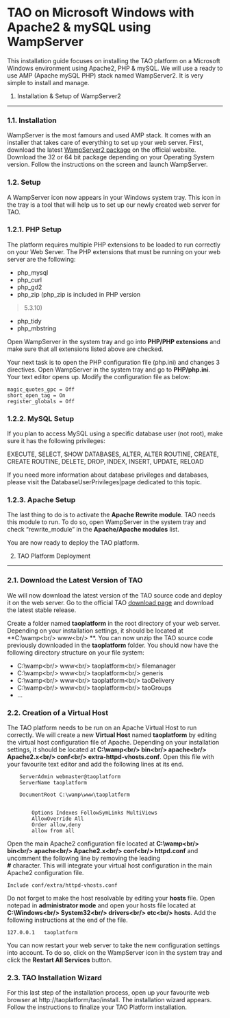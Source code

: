 <!--
created_at: '2012-02-19 21:51:25'
updated_at: '2013-07-08 08:43:19'
authors:
    - 'Cyril Hazotte'
tags:
    - 'Installation and Upgrading'
-->

TAO on Microsoft Windows with Apache2 & mySQL using WampServer
==============================================================



This installation guide focuses on installing the TAO platform on a Microsoft Windows environment using Apache2, PHP & mySQL. We will use a ready to use AMP (Apache mySQL PHP) stack named WampServer2. It is very simple to install and manage.

1. Installation & Setup of WampServer2
--------------------------------------

### 1.1. Installation

WampServer is the most famours and used AMP stack. It comes with an installer that takes care of everything to set up your web server. First, download the latest [WampServer2 package](http://www.wampserver.com/en/) on the official website. Download the 32 or 64 bit package depending on your Operating System version. Follow the instructions on the screen and launch WampServer.

### 1.2. Setup

A WampServer icon now appears in your Windows system tray. This icon in the tray is a tool that will help us to set up our newly created web server for TAO.

### 1.2.1. PHP Setup

The platform requires multiple PHP extensions to be loaded to run correctly on your Web Server. The PHP extensions that must be running on your web server are the following:

-   php_mysql
-   php_curl
-   php_gd2
-   php_zip (php_zip is included in PHP version <br/>
> 5.3.10)
-   php_tidy
-   php_mbstring

Open WampServer in the system tray and go into **PHP/PHP extensions** and make sure that all extensions listed above are checked.

Your next task is to open the PHP configuration file (php.ini) and changes 3 directives. Open WampServer in the system tray and go to **PHP/php.ini**. Your text editor opens up. Modify the configuration file as below:

    magic_quotes_gpc = Off
    short_open_tag = On
    register_globals = Off

### 1.2.2. MySQL Setup

If you plan to access MySQL using a specific database user (not root), make sure it has the following privileges:<br/>

EXECUTE, SELECT, SHOW DATABASES, ALTER, ALTER ROUTINE, CREATE, CREATE ROUTINE, DELETE, DROP, INDEX, INSERT, UPDATE, RELOAD

If you need more information about database privileges and databases, please visit the DatabaseUserPrivileges|page dedicated to this topic.

### 1.2.3. Apache Setup

The last thing to do is to activate the **Apache Rewrite module**. TAO needs this module to run. To do so, open WampServer in the system tray and check “rewrite_module” in the **Apache/Apache modules** list.

You are now ready to deploy the TAO platform.

2. TAO Platform Deployment
--------------------------

### 2.1. Download the Latest Version of TAO

We will now download the latest version of the TAO source code and deploy it on the web server. Go to the official TAO [download page](http://taotesting.com/resources/download-tao) and download the latest stable release.

Create a folder named **taoplatform** in the root directory of your web server. Depending on your installation settings, it should be located at **C:\\wamp\<br/>
www\<br/>
**. You can now unzip the TAO source code previously downloaded in the **taoplatform** folder. You should now have the following directory structure on your file system:

-   C:\\wamp\<br/>
www\<br/>
taoplatform\<br/>
filemanager
-   C:\\wamp\<br/>
www\<br/>
taoplatform\<br/>
generis
-   C:\\wamp\<br/>
www\<br/>
taoplatform\<br/>
taoDelivery
-   C:\\wamp\<br/>
www\<br/>
taoplatform\<br/>
taoGroups
-   …

### 2.2. Creation of a Virtual Host

The TAO platform needs to be run on an Apache Virtual Host to run correctly. We will create a new **Virtual Host** named **taoplatform** by editing the virtual host configuration file of Apache. Depending on your installation settings, it should be located at **C:\\wamp\<br/>
bin\<br/>
apache\<br/>
Apache2.x\<br/>
conf\<br/>
extra-httpd-vhosts.conf**. Open this file with your favourite text editor and add the following lines at its end.


        ServerAdmin webmaster@taoplatform
        ServerName taoplatform

        DocumentRoot C:\wamp\www\taoplatform


            Options Indexes FollowSymLinks MultiViews
            AllowOverride All
            Order allow,deny
            allow from all


Open the main Apache2 configuration file located at **C:\\wamp\<br/>
bin\<br/>
apache\<br/>
Apache2.x\<br/>
conf\<br/>
httpd.conf** and uncomment the following line by removing the leading **<br/>
#** character. This will integrate your virtual host configuration in the main Apache2 configuration file.

    Include conf/extra/httpd-vhosts.conf

Do not forget to make the host resolvable by editing your **hosts** file. Open notepad in **administrator mode** and open your hosts file located at **C:\\Windows\<br/>
System32\<br/>
drivers\<br/>
etc\<br/>
hosts**. Add the following instructions at the end of the file.

    127.0.0.1   taoplatform

You can now restart your web server to take the new configuration settings into account. To do so, click on the WampServer icon in the system tray and click the **Restart All Services** button.

### 2.3. TAO Installation Wizard

For this last step of the installation process, open up your favourite web browser at http://taoplatform/tao/install. The installation wizard appears. Follow the instructions to finalize your TAO Platform installation.


